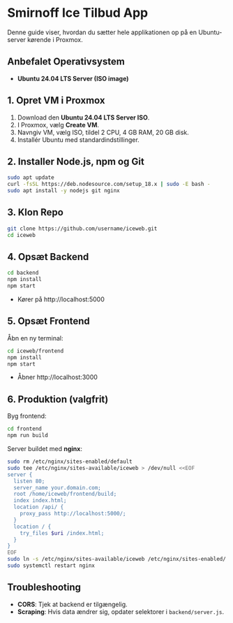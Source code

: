 # Smirnoff Ice Tilbud App

Denne guide viser, hvordan du sætter hele applikationen op på en Ubuntu-server kørende i Proxmox.

## Anbefalet Operativsystem
- **Ubuntu 24.04 LTS Server (ISO image)**

## 1. Opret VM i Proxmox
1. Download den **Ubuntu 24.04 LTS Server ISO**.
2. I Proxmox, vælg **Create VM**.
3. Navngiv VM, vælg ISO, tildel 2 CPU, 4 GB RAM, 20 GB disk.
4. Installér Ubuntu med standardindstillinger.

## 2. Installer Node.js, npm og Git
```bash
sudo apt update
curl -fsSL https://deb.nodesource.com/setup_18.x | sudo -E bash -
sudo apt install -y nodejs git nginx
```

## 3. Klon Repo
```bash
git clone https://github.com/username/iceweb.git
cd iceweb
```

## 4. Opsæt Backend
```bash
cd backend
npm install
npm start
```
- Kører på http://localhost:5000

## 5. Opsæt Frontend
Åbn en ny terminal:
```bash
cd iceweb/frontend
npm install
npm start
```
- Åbner http://localhost:3000

## 6. Produktion (valgfrit)
Byg frontend:
```bash
cd frontend
npm run build
```

Server buildet med **nginx**:
```bash
sudo rm /etc/nginx/sites-enabled/default
sudo tee /etc/nginx/sites-available/iceweb > /dev/null <<EOF
server {
  listen 80;
  server_name your.domain.com;
  root /home/iceweb/frontend/build;
  index index.html;
  location /api/ {
    proxy_pass http://localhost:5000/;
  }
  location / {
    try_files $uri /index.html;
  }
}
EOF
sudo ln -s /etc/nginx/sites-available/iceweb /etc/nginx/sites-enabled/
sudo systemctl restart nginx
```

## Troubleshooting
- **CORS**: Tjek at backend er tilgængelig.
- **Scraping**: Hvis data ændrer sig, opdater selektorer i `backend/server.js`.
